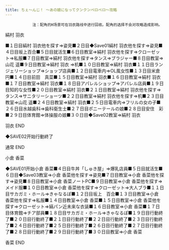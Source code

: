 ```yaml
---
title: ちぇ～んじ！ ～あの娘になってクンクンペロペロ～攻略
---
```


                注：配角的H场景可在羽衣路线中进行回收。配角的选择不会对攻略造成影响。

絹村 羽衣

■１日目絹村 羽衣他を探す⇒姿見■２日目◆Save01絹村 羽衣他を探す⇒姿見■４日目坂上百合■５日目就活生■６日目教室⇒絹村 羽衣他を探す⇒クローゼット⇒私服■７日目教室⇒絹村 羽衣他を探す⇒タンス⇒ブラジャー■８日目教室⇒山花 遥■９日目教室⇒絹村 羽衣 ⇒机■１０日目教室⇒絹村 羽衣■１１日目ランジェリーショップ⇒ショップ店員■１２日目電車内⇒OL風女性■１３日目米倉　円■１４日目前田　真菜■１５日目教室⇒絹村 羽衣■１６日目教室⇒絹村 羽衣■１７日目教室⇒絹村 羽衣■１８日目アパレルショップ⇒アパレル店員■１９日目知的な女性■２０日目教室⇒絹村 羽衣■２１日目教室⇒絹村 羽衣他を探す⇒タンス⇒サニタリーショーツ■２２日目教室⇒絹村 羽衣他を探す⇒机■２３日目教室⇒山花 遥■２４日目教室⇒絹村 羽衣■２５日目電車内⇒フリルの女の子■２６日目水越歯科⇒歯科衛生士■２７日目ポニーテールの娘■２８日目安住　彩■２９日目体育館⇒体操服の娘■３０日目◆Save02教室⇒絹村 羽衣

羽衣 END

◆SAVE02开始行動終了

通常 END

小倉 香菜

◆SAVE01开始小倉 香菜■４日目牛丼「しゅき屋」⇒爆乳店員■５日目就活生■６日目◆Save03教室⇒小倉 香菜他を探す⇒姿見■７日目教室⇒小倉 香菜他を探す⇒姿見■８日目教室⇒小倉 香菜ノートPC■９日目教室⇒小倉 香菜他を探す⇒メイド服■１０日目教室⇒小倉 香菜他を探す⇒クローゼット⇒大人ブラ■１１日目サカガミ・ホール⇒きゃなるぽ■１２日目坂上　百合■１３日目教室⇒小倉 香菜他を探す⇒私服■１４日目教室⇒小倉 香菜■１５日目教室⇒小倉 香菜他を探す⇒クローゼット⇒縞パン近未来な衣装■１６日目教室⇒小倉 香菜■１７日目体育館⇒チア部員■１８日目サカガミ・ホール⇒きゃなるぽ■１９日目行動終了■２０日目行動終了■２１日目行動終了■２２日目行動終了■２３日目行動終了■２４日目行動終了■２５日目行動終了■２６日目行動終了■２７日目行動終了■２８日目行動終了■２９日目行動終了■３０日目教室⇒小倉 香菜

香菜 END


              
